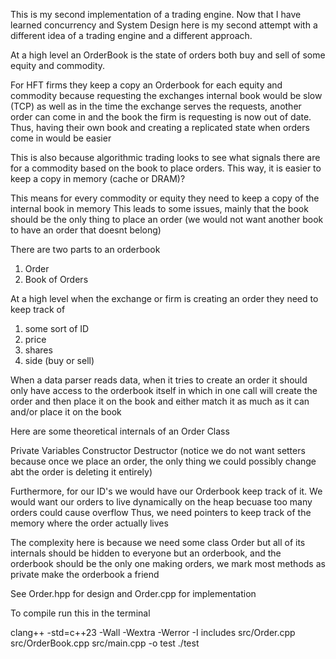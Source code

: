 This is my second implementation of a trading engine. Now that I have learned concurrency and System Design here is my second attempt with a different idea of a trading engine and a different approach. 

At a high level an OrderBook is the state of orders both buy and sell of some equity and commodity.

For HFT firms they keep a copy an Orderbook for each equity and commodity because requesting the exchanges internal book would be slow (TCP) as well 
as in the time the exchange serves the requests, another order can come in and the book the firm is requesting is now out of date. Thus, having their own book and creating a replicated state
when orders come in would be easier

This is also because algorithmic trading looks to see what signals there are for a commodity based on the book to place orders. This way, it is easier to keep a copy in memory (cache or DRAM)?


This means for every commodity or equity they need to keep a copy of the internal book in memory
This leads to some issues, mainly that the book should be the only thing to place an order (we would not want another book to have an order that doesnt belong)


There are two parts to an orderbook

1. Order
2. Book of Orders

At a high level when the exchange or firm is creating an order they need to keep track of 

1. some sort of ID
2. price 
3. shares
4. side (buy or sell)

When a data parser reads data,  when it tries to create an order it should only have access to the orderbook itself in which in one call will create the order and then place it on the book and either match it as much as it can and/or place it on the book

Here are some theoretical internals of an Order Class

Private Variables
Constructor
Destructor
(notice we do not want setters because once we place an order, the only thing we could possibly change abt the order is deleting it entirely)

Furthermore, for our ID's we would have our Orderbook keep track of it. 
We would want our orders to live dynamically on the heap becuase too many orders could cause overflow
Thus, we need pointers to keep track of the memory where the order actually lives

The complexity here is because we need some class Order but all of its internals should be hidden to everyone but an orderbook, and the orderbook should be the only one making orders, we mark most methods as private make the orderbook a friend

See Order.hpp for design and Order.cpp for implementation










To compile run this in the terminal

clang++ -std=c++23 -Wall -Wextra -Werror -I includes src/Order.cpp src/OrderBook.cpp src/main.cpp -o test
./test